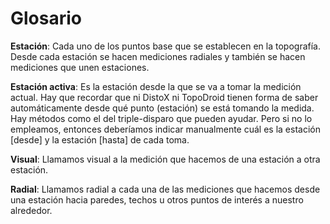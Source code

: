 <?xml version='1.0' encoding='utf-8'?>
<html xmlns="http://www.w3.org/1999/xhtml" lang="es" xml:lang="es">
<head>
  <link href="styles.css" rel="stylesheet" type="text/css"/>
  <title>DistoX + TopoDroid</title>
</head>
<body>

# Glosario
**Estación**: Cada uno de los puntos base que se establecen en la topografía. Desde cada estación se hacen mediciones radiales y también se hacen mediciones que unen estaciones.

**Estación activa**: Es la estación desde la que se va a tomar la medición actual. Hay que recordar que ni DistoX ni TopoDroid tienen forma de saber automáticamente desde qué punto (estación) se está tomando la medida. Hay métodos como el del triple-disparo que pueden ayudar. Pero si no lo empleamos, entonces deberíamos indicar manualmente cuál es la estación [desde] y la estación [hasta] de cada toma.

**Visual**: Llamamos visual a la medición que hacemos de una estación a otra estación.

**Radial**: Llamamos radial a cada una de las mediciones que hacemos desde una estación hacia paredes, techos u otros puntos de interés a nuestro alrededor.
  
</body></html>